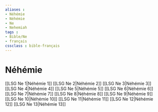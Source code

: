 ```yaml
---
aliases : 
- Néhémie
- Néhémie
- Ne
- Nehemiah
tags : 
- Bible/Ne
- français
cssclass : bible-français
---
```


# Néhémie

[[LSG Ne 1|Néhémie 1]]
[[LSG Ne 2|Néhémie 2]]
[[LSG Ne 3|Néhémie 3]]
[[LSG Ne 4|Néhémie 4]]
[[LSG Ne 5|Néhémie 5]]
[[LSG Ne 6|Néhémie 6]]
[[LSG Ne 7|Néhémie 7]]
[[LSG Ne 8|Néhémie 8]]
[[LSG Ne 9|Néhémie 9]]
[[LSG Ne 10|Néhémie 10]]
[[LSG Ne 11|Néhémie 11]]
[[LSG Ne 12|Néhémie 12]]
[[LSG Ne 13|Néhémie 13]]
